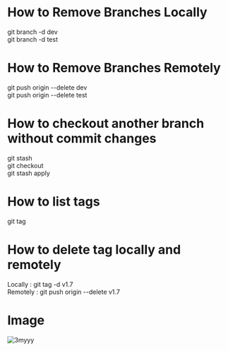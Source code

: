 # How to Remove Branches Locally
git branch -d dev<br>
git branch -d test

# How to Remove Branches Remotely
git push origin --delete dev<br>
git push origin --delete test

# How to checkout another branch without commit changes 
git stash<br>
git checkout <branch-name><br>
git stash apply

# How to list tags
git tag

# How to delete tag locally and remotely
Locally : git tag -d v1.7<br>
Remotely : git push origin --delete v1.7

# Image
![3myyy](https://github.com/user-attachments/assets/6b65bea1-6a0d-46c6-a54b-c2d2c99f25b3)

